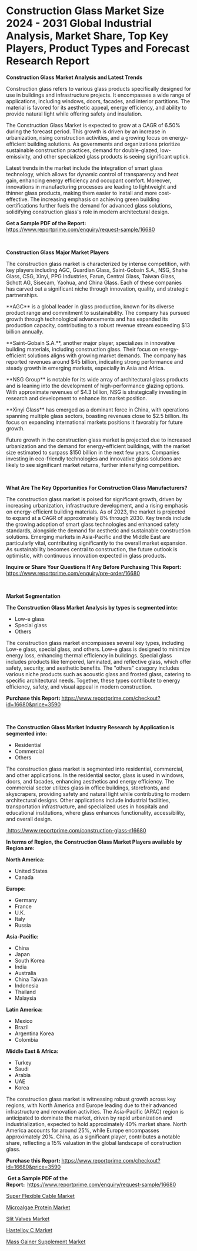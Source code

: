 <p><h1>Construction Glass Market Size 2024 - 2031 Global Industrial Analysis, Market Share, Top Key Players, Product Types and Forecast Research Report</h1></p><p><strong>Construction Glass Market Analysis and Latest Trends</strong></p>
<p><p>Construction glass refers to various glass products specifically designed for use in buildings and infrastructure projects. It encompasses a wide range of applications, including windows, doors, facades, and interior partitions. The material is favored for its aesthetic appeal, energy efficiency, and ability to provide natural light while offering safety and insulation.</p><p>The Construction Glass Market is expected to grow at a CAGR of 6.50% during the forecast period. This growth is driven by an increase in urbanization, rising construction activities, and a growing focus on energy-efficient building solutions. As governments and organizations prioritize sustainable construction practices, demand for double-glazed, low-emissivity, and other specialized glass products is seeing significant uptick.</p><p>Latest trends in the market include the integration of smart glass technology, which allows for dynamic control of transparency and heat gain, enhancing energy efficiency and occupant comfort. Moreover, innovations in manufacturing processes are leading to lightweight and thinner glass products, making them easier to install and more cost-effective. The increasing emphasis on achieving green building certifications further fuels the demand for advanced glass solutions, solidifying construction glass's role in modern architectural design.</p></p>
<p><strong>Get a Sample PDF of the Report:&nbsp;</strong> <a href="https://www.reportprime.com/enquiry/request-sample/16680?utm_campaign=1895&utm_medium=2&utm_source=Github&utm_content=ia&utm_term=24122024&utm_id=construction-glass">https://www.reportprime.com/enquiry/request-sample/16680</a></p>
<p>&nbsp;</p>
<p><strong>Construction Glass Major Market Players</strong></p>
<p><p>The construction glass market is characterized by intense competition, with key players including AGC, Guardian Glass, Saint-Gobain S.A., NSG, Shahe Glass, CSG, Xinyi, PPG Industries, Farun, Central Glass, Taiwan Glass, Schott AG, Sisecam, Yaohua, and China Glass. Each of these companies has carved out a significant niche through innovation, quality, and strategic partnerships.</p><p>**AGC** is a global leader in glass production, known for its diverse product range and commitment to sustainability. The company has pursued growth through technological advancements and has expanded its production capacity, contributing to a robust revenue stream exceeding $13 billion annually.</p><p>**Saint-Gobain S.A.**, another major player, specializes in innovative building materials, including construction glass. Their focus on energy-efficient solutions aligns with growing market demands. The company has reported revenues around $45 billion, indicating strong performance and steady growth in emerging markets, especially in Asia and Africa.</p><p>**NSG Group** is notable for its wide array of architectural glass products and is leaning into the development of high-performance glazing options. With approximate revenues of $4.3 billion, NSG is strategically investing in research and development to enhance its market position.</p><p>**Xinyi Glass** has emerged as a dominant force in China, with operations spanning multiple glass sectors, boasting revenues close to $2.5 billion. Its focus on expanding international markets positions it favorably for future growth.</p><p>Future growth in the construction glass market is projected due to increased urbanization and the demand for energy-efficient buildings, with the market size estimated to surpass $150 billion in the next few years. Companies investing in eco-friendly technologies and innovative glass solutions are likely to see significant market returns, further intensifying competition.</p></p>
<p>&nbsp;</p>
<p><strong>What Are The Key Opportunities For Construction Glass Manufacturers?</strong></p>
<p><p>The construction glass market is poised for significant growth, driven by increasing urbanization, infrastructure development, and a rising emphasis on energy-efficient building materials. As of 2023, the market is projected to expand at a CAGR of approximately 8% through 2030. Key trends include the growing adoption of smart glass technologies and enhanced safety standards, alongside the demand for aesthetic and sustainable construction solutions. Emerging markets in Asia-Pacific and the Middle East are particularly vital, contributing significantly to the overall market expansion. As sustainability becomes central to construction, the future outlook is optimistic, with continuous innovation expected in glass products.</p></p>
<p><strong>Inquire or Share Your Questions If Any Before Purchasing This Report:</strong> <a href="https://www.reportprime.com/enquiry/pre-order/16680?utm_campaign=1895&utm_medium=2&utm_source=Github&utm_content=ia&utm_term=24122024&utm_id=construction-glass">https://www.reportprime.com/enquiry/pre-order/16680</a></p>
<p>&nbsp;</p>
<p><strong>Market Segmentation</strong></p>
<p><strong>The Construction Glass Market Analysis by types is segmented into:</strong></p>
<p><ul><li>Low-e glass</li><li>Special glass</li><li>Others</li></ul></p>
<p><p>The construction glass market encompasses several key types, including Low-e glass, special glass, and others. Low-e glass is designed to minimize energy loss, enhancing thermal efficiency in buildings. Special glass includes products like tempered, laminated, and reflective glass, which offer safety, security, and aesthetic benefits. The "others" category includes various niche products such as acoustic glass and frosted glass, catering to specific architectural needs. Together, these types contribute to energy efficiency, safety, and visual appeal in modern construction.</p></p>
<p><strong>Purchase this Report:&nbsp;</strong><a href="https://www.reportprime.com/checkout?id=16680&price=3590&utm_campaign=1895&utm_medium=2&utm_source=Github&utm_content=ia&utm_term=24122024&utm_id=construction-glass">https://www.reportprime.com/checkout?id=16680&price=3590</a></p>
<p>&nbsp;</p>
<p><strong>The Construction Glass Market Industry Research by Application is segmented into:</strong></p>
<p><ul><li>Residential</li><li>Commercial</li><li>Others</li></ul></p>
<p><p>The construction glass market is segmented into residential, commercial, and other applications. In the residential sector, glass is used in windows, doors, and facades, enhancing aesthetics and energy efficiency. The commercial sector utilizes glass in office buildings, storefronts, and skyscrapers, providing safety and natural light while contributing to modern architectural designs. Other applications include industrial facilities, transportation infrastructure, and specialized uses in hospitals and educational institutions, where glass enhances functionality, accessibility, and overall design.</p></p>
<p><a href="https://www.reportprime.com/construction-glass-r16680?utm_campaign=1895&utm_medium=2&utm_source=Github&utm_content=ia&utm_term=24122024&utm_id=construction-glass">&nbsp;https://www.reportprime.com/construction-glass-r16680</a></p>
<p><strong>In terms of Region, the Construction Glass Market Players available by Region are:</strong></p>
<p>
    <p> <strong> North America: </strong>
        <ul>
            <li>United States</li>
            <li>Canada</li>
        </ul>
        </p> 
    <p> <strong> Europe: </strong>
        <ul>
            <li>Germany</li>
            <li>France</li>
            <li>U.K.</li>
            <li>Italy</li>
            <li>Russia</li>
        </ul>
        </p> 
    <p> <strong> Asia-Pacific: </strong>
        <ul>
            <li>China</li>
            <li>Japan</li>
            <li>South Korea</li>
            <li>India</li>
            <li>Australia</li>
            <li>China Taiwan</li>
            <li>Indonesia</li>
            <li>Thailand</li>
            <li>Malaysia</li>
        </ul>
        </p> 
    <p> <strong> Latin America: </strong>
        <ul>
            <li>Mexico</li>
            <li>Brazil</li>
            <li>Argentina Korea</li>
            <li>Colombia</li>
        </ul>
        </p> 
    <p> <strong> Middle East & Africa: </strong>
        <ul>
            <li>Turkey</li>
            <li>Saudi</li>
            <li>Arabia</li>
            <li>UAE</li>
            <li>Korea</li>
        </ul>
    </p>
    </p>
<p><p>The construction glass market is witnessing robust growth across key regions, with North America and Europe leading due to their advanced infrastructure and renovation activities. The Asia-Pacific (APAC) region is anticipated to dominate the market, driven by rapid urbanization and industrialization, expected to hold approximately 40% market share. North America accounts for around 25%, while Europe encompasses approximately 20%. China, as a significant player, contributes a notable share, reflecting a 15% valuation in the global landscape of construction glass.</p></p>
<p><strong>Purchase this Report: </strong><a href="https://www.reportprime.com/checkout?id=16680&price=3590&utm_campaign=1895&utm_medium=2&utm_source=Github&utm_content=ia&utm_term=24122024&utm_id=construction-glass">https://www.reportprime.com/checkout?id=16680&price=3590</a></p>
<p>&nbsp;<strong>Get a Sample PDF of the Report:&nbsp;&nbsp;</strong><a href="https://www.reportprime.com/enquiry/request-sample/16680?utm_campaign=1895&utm_medium=2&utm_source=Github&utm_content=ia&utm_term=24122024&utm_id=construction-glass">https://www.reportprime.com/enquiry/request-sample/16680</a></p>
<p><strong></strong></p>
<p><p><a href="https://www.linkedin.com/pulse/global-super-flexible-cable-market-analysis-report-encompassing-zbwue?utm_campaign=1895&utm_medium=2&utm_source=Github&utm_content=ia&utm_term=24122024&utm_id=construction-glass">Super Flexible Cable Market</a></p><p><a href="https://www.linkedin.com/pulse/detailed-analysis-size-microalgae-protein-market-projected-srdgf?utm_campaign=1895&utm_medium=2&utm_source=Github&utm_content=ia&utm_term=24122024&utm_id=construction-glass">Microalgae Protein Market</a></p><p><a href="https://www.linkedin.com/pulse/p-factrackr-ho6he?utm_campaign=1895&utm_medium=2&utm_source=Github&utm_content=ia&utm_term=24122024&utm_id=construction-glass">Slit Valves Market</a></p><p><a href="https://www.linkedin.com/pulse/fore-clarion-insight-j6xzf?utm_campaign=1895&utm_medium=2&utm_source=Github&utm_content=ia&utm_term=24122024&utm_id=construction-glass">Hastelloy C Market</a></p><p><a href="https://www.linkedin.com/pulse/revenue-generation-insights-mass-gainer-supplement-market-size-6lykf?utm_campaign=1895&utm_medium=2&utm_source=Github&utm_content=ia&utm_term=24122024&utm_id=construction-glass">Mass Gainer Supplement Market</a></p></p>